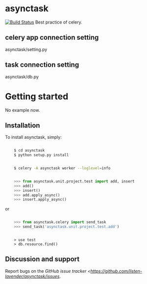 # asynctask
[![Build Status](https://api.travis-ci.org/listen-lavender/asynctask.svg?branch=master)](https://api.travis-ci.org/listen-lavender/asynctask)
Best practice of celery.

## celery app connection setting
asynctask/setting.py

## task connection setting
asynctask/db.py

# Getting started

No example now.

## Installation

To install asynctask, simply:

````bash

    $ cd asynctask
    $ python setup.py install
````

````bash

    $ celery -A asynctask worker --loglevel=info
````

````python

    >>> from asynctask.unit.project.test import add, insert
    >>> add()
    >>> insert()
    >>> add.apply_async()
    >>> insert.apply_async()
````
or
````python

    >>> from asynctask.celery import send_task
    >>> send_task('asynctask.unit.project.test.add')
````

````mongo

    > use test
    > db.resource.find()
````

## Discussion and support

Report bugs on the *GitHub issue tracker <https://github.com/listen-lavender/asynctask/issues*. 

